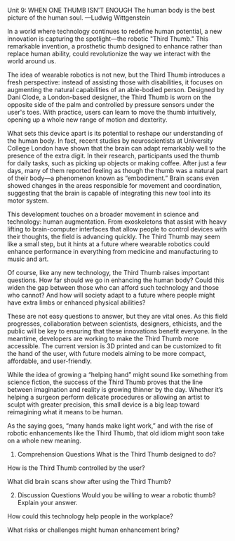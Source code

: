 Unit 9: WHEN ONE THUMB ISN'T ENOUGH
The human body is the best picture of the human soul. —Ludwig Wittgenstein

In a world where technology continues to redefine human potential, a new innovation is capturing the spotlight—the robotic "Third Thumb." This remarkable invention, a prosthetic thumb designed to enhance rather than replace human ability, could revolutionize the way we interact with the world around us.

The idea of wearable robotics is not new, but the Third Thumb introduces a fresh perspective: instead of assisting those with disabilities, it focuses on augmenting the natural capabilities of an able-bodied person. Designed by Dani Clode, a London-based designer, the Third Thumb is worn on the opposite side of the palm and controlled by pressure sensors under the user's toes. With practice, users can learn to move the thumb intuitively, opening up a whole new range of motion and dexterity.

What sets this device apart is its potential to reshape our understanding of the human body. In fact, recent studies by neuroscientists at University College London have shown that the brain can adapt remarkably well to the presence of the extra digit. In their research, participants used the thumb for daily tasks, such as picking up objects or making coffee. After just a few days, many of them reported feeling as though the thumb was a natural part of their body—a phenomenon known as “embodiment.” Brain scans even showed changes in the areas responsible for movement and coordination, suggesting that the brain is capable of integrating this new tool into its motor system.

This development touches on a broader movement in science and technology: human augmentation. From exoskeletons that assist with heavy lifting to brain-computer interfaces that allow people to control devices with their thoughts, the field is advancing quickly. The Third Thumb may seem like a small step, but it hints at a future where wearable robotics could enhance performance in everything from medicine and manufacturing to music and art.

Of course, like any new technology, the Third Thumb raises important questions. How far should we go in enhancing the human body? Could this widen the gap between those who can afford such technology and those who cannot? And how will society adapt to a future where people might have extra limbs or enhanced physical abilities?

These are not easy questions to answer, but they are vital ones. As this field progresses, collaboration between scientists, designers, ethicists, and the public will be key to ensuring that these innovations benefit everyone. In the meantime, developers are working to make the Third Thumb more accessible. The current version is 3D printed and can be customized to fit the hand of the user, with future models aiming to be more compact, affordable, and user-friendly.

While the idea of growing a “helping hand” might sound like something from science fiction, the success of the Third Thumb proves that the line between imagination and reality is growing thinner by the day. Whether it’s helping a surgeon perform delicate procedures or allowing an artist to sculpt with greater precision, this small device is a big leap toward reimagining what it means to be human.

As the saying goes, “many hands make light work,” and with the rise of robotic enhancements like the Third Thumb, that old idiom might soon take on a whole new meaning.

01. Comprehension Questions
What is the Third Thumb designed to do?

How is the Third Thumb controlled by the user?

What did brain scans show after using the Third Thumb?

02. Discussion Questions
Would you be willing to wear a robotic thumb? Explain your answer.

How could this technology help people in the workplace?

What risks or challenges might human enhancement bring?
